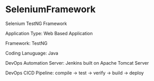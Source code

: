 # SeleniumFramework
Selenium TestNG Framework

Application Type: Web Based Application

Framework: TestNG

Coding Lanuguage: Java

DevOps Automation Server: Jenkins built on Apache Tomcat Server

DevOps CICD Pipeline: compile -> test -> verify -> build -> deploy
